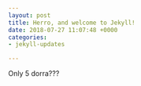 ```yaml
---
layout: post
title: Herro, and welcome to Jekyll!
date: 2018-07-27 11:07:48 +0000
categories:
- jekyll-updates

---
```

Only 5 dorra???